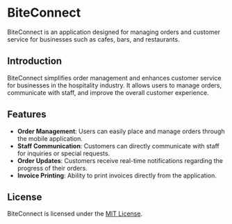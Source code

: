 # BiteConnect

BiteConnect is an application designed for managing orders and customer service for businesses such as cafes, bars, and restaurants.

## Introduction

BiteConnect simplifies order management and enhances customer service for businesses in the hospitality industry. It allows users to manage orders, communicate with staff, and improve the overall customer experience.

## Features

- **Order Management**: Users can easily place and manage orders through the mobile application.
- **Staff Communication**: Customers can directly communicate with staff for inquiries or special requests.
- **Order Updates**: Customers receive real-time notifications regarding the progress of their orders.
- **Invoice Printing**: Ability to print invoices directly from the application.

## License

BiteConnect is licensed under the [MIT License](LICENSE).
